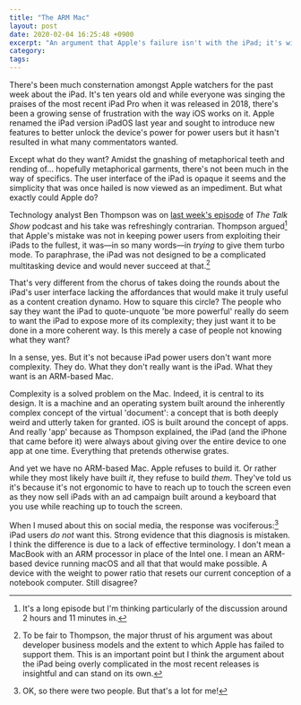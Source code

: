 ```yaml
---
title: "The ARM Mac"
layout: post
date: 2020-02-04 16:25:48 +0900
excerpt: "An argument that Apple's failure isn't with the iPad; it's with the Mac."
category: 
tags: 
---
```


There's been much consternation amongst Apple watchers for the past week about the iPad. It's ten years old and while everyone was singing the praises of the most recent iPad Pro when it was released in 2018, there's been a growing sense of frustration with the way iOS works on it. Apple renamed the iPad version iPadOS last year and sought to introduce new features to better unlock the device's power for power users but it hasn't resulted in what many commentators wanted.

Except what do they want? Amidst the gnashing of metaphorical teeth and rending of… hopefully metaphorical garments, there's not been much in the way of specifics. The user interface of the iPad is opaque it seems and the simplicity that was once hailed is now viewed as an impediment. But what exactly could Apple do?

Technology analyst Ben Thompson was on [last week's episode][tts] of _The Talk Show_ podcast and his take was refreshingly contrarian. Thompson argued[^1] that Apple's mistake was not in keeping power users from exploiting their iPads to the fullest, it was—in so many words—in _trying_ to give them turbo mode. To paraphrase, the iPad was not designed to be a complicated multitasking device and would never succeed at that.[^2]

[tts]: https://daringfireball.net/thetalkshow/2020/01/31/ep-276 "Episode 276 of The Talk Show"

That's very different from the chorus of takes doing the rounds about the iPad's user interface lacking the affordances that would make it truly useful as a content creation dynamo. How to square this circle? The people who say they want the iPad to quote-unquote 'be more powerful' really do seem to want the iPad to expose more of its complexity; they just want it to be done in a more coherent way. Is this merely a case of people not knowing what they want?

In a sense, yes. But it's not because iPad power users don't want more complexity. They do. What they don't really want is the iPad. What they want is an ARM-based Mac.

Complexity is a solved problem on the Mac. Indeed, it is central to its design. It is a machine and an operating system built around the inherently complex concept of the virtual 'document': a concept that is both deeply weird and utterly taken for granted. iOS is built around the concept of apps. And really 'app' because as Thompson explained, the iPad (and the iPhone that came before it) were always about giving over the entire device to one app at one time. Everything that pretends otherwise grates.

And yet we have no ARM-based Mac. Apple refuses to build it. Or rather while they most likely have built _it_, they refuse to build _them_. They've told us it's because it's not ergonomic to have to reach up to touch the screen even as they now sell iPads with an ad campaign built around a keyboard that you use while reaching up to touch the screen.

When I mused about this on social media, the response was vociferous:[^3] iPad users _do not_ want this. Strong evidence that this diagnosis is mistaken. I think the difference is due to a lack of effective terminology. I don't mean a MacBook with an ARM processor in place of the Intel one. I mean an ARM-based device running macOS and all that that would make possible. A device with the weight to power ratio that resets our current conception of a notebook computer. Still disagree?

[^1]: It's a long episode but I'm thinking particularly of the discussion around 2 hours and 11 minutes in.

[^2]: To be fair to Thompson, the major thrust of his argument was about developer business models and the extent to which Apple has failed to support them. This is an important point but I think the argument about the iPad being overly complicated in the most recent releases is insightful and can stand on its own.

[^3]: OK, so there were two people. But that's a lot for me!